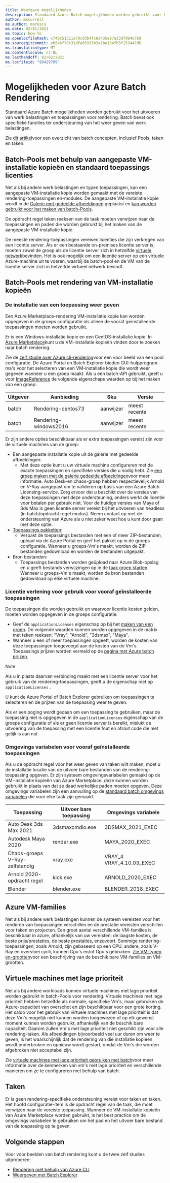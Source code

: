 ```yaml
---
title: Weergave mogelijkheden
description: Standaard Azure Batch mogelijkheden worden gebruikt voor het uitvoeren van werk belastingen en apps voor rendering. Batch bevat specifieke functies voor het ondersteunen van rendering-workloads.
author: mscurrell
ms.author: markscu
ms.date: 02/01/2021
ms.topic: how-to
ms.openlocfilehash: c748c51311a70cd3b4fc6d435e97a33d709467b9
ms.sourcegitcommit: eb546f78c31dfa65937b3a1be134fb5f153447d6
ms.translationtype: MT
ms.contentlocale: nl-NL
ms.lasthandoff: 02/02/2021
ms.locfileid: "99429799"
---
```

# <a name="azure-batch-rendering-capabilities"></a>Mogelijkheden voor Azure Batch Rendering

Standaard Azure Batch mogelijkheden worden gebruikt voor het uitvoeren van werk belastingen en toepassingen voor rendering. Batch bevat ook specifieke functies ter ondersteuning van het weer geven van werk belastingen.

Zie [dit artikel](./batch-service-workflow-features.md)voor een overzicht van batch concepten, inclusief Pools, taken en taken.

## <a name="batch-pools-using-custom-vm-images-and-standard-application-licensing"></a>Batch-Pools met behulp van aangepaste VM-installatie kopieën en standaard toepassings licenties

Net als bij andere werk belastingen en typen toepassingen, kan een aangepaste VM-installatie kopie worden gemaakt met de vereiste rendering-toepassingen en-modules. De aangepaste VM-installatie kopie wordt in de [Galerie met gedeelde afbeeldingen](../virtual-machines/shared-image-galleries.md) geplaatst en [kan worden gebruikt voor het maken van batch-Pools](batch-sig-images.md).

De opdracht regel teken reeksen van de taak moeten verwijzen naar de toepassingen en paden die worden gebruikt bij het maken van de aangepaste VM-installatie kopie.

De meeste rendering-toepassingen vereisen licenties die zijn verkregen van een licentie server. Als er een bestaande on-premises licentie server is, moeten zowel de groep als de licentie server zich in hetzelfde [virtuele netwerk](../virtual-network/virtual-networks-overview.md)bevinden. Het is ook mogelijk om een licentie server op een virtuele Azure-machine uit te voeren, waarbij de batch-pool en de VM van de licentie server zich in hetzelfde virtueel netwerk bevindt.

## <a name="batch-pools-using-rendering-vm-images"></a>Batch-Pools met rendering van VM-installatie kopieën

### <a name="rendering-application-installation"></a>De installatie van een toepassing weer geven

Een Azure Marketplace-rendering VM-installatie kopie kan worden opgegeven in de groeps configuratie als alleen de vooraf geïnstalleerde toepassingen moeten worden gebruikt.

Er is een Windows-installatie kopie en een CentOS-installatie kopie.  In [Azure Marketplace](https://azuremarketplace.microsoft.com)kunt u de VM-installatie kopieën vinden door te zoeken naar batch rendering.

Zie de [zelf studie over Azure cli-rendering](./tutorial-rendering-cli.md)voor een voor beeld van een pool configuratie.  De Azure Portal en Batch Explorer bieden GUI-hulpprogram ma's voor het selecteren van een VM-installatie kopie die wordt weer gegeven wanneer u een groep maakt.  Als u een batch-API gebruikt, geeft u voor [ImageReference](/rest/api/batchservice/pool/add#imagereference) de volgende eigenschaps waarden op bij het maken van een groep:

| Uitgever | Aanbieding | Sku | Versie |
|---------|---------|---------|--------|
| batch | Rendering-centos73 | aanwijzer | meest recente |
| batch | Rendering-windows2016 | aanwijzer | meest recente |

Er zijn andere opties beschikbaar als er extra toepassingen vereist zijn voor de virtuele machines van de groep:

* Een aangepaste installatie kopie uit de galerie met gedeelde afbeeldingen:
  * Met deze optie kunt u uw virtuele machine configureren met de exacte toepassingen en specifieke versies die u nodig hebt. Zie [een groep maken met de galerie gedeelde afbeeldingen](batch-sig-images.md)voor meer informatie. Auto Desk-en chaos-groep hebben respectievelijk Arnold en V-Ray aangepast om te valideren op basis van een Azure Batch Licensing-service. Zorg ervoor dat u beschikt over de versies van deze toepassingen met deze ondersteuning, anders werkt de licentie voor betalen per gebruik niet. Voor de huidige versies van Maya of 3ds Max is geen licentie server vereist bij het uitvoeren van headless (in batch/opdracht regel modus). Neem contact op met de ondersteuning van Azure als u niet zeker weet hoe u kunt door gaan met deze optie.
* [Toepassings pakketten](./batch-application-packages.md):
  * Verpakt de toepassings bestanden met een of meer ZIP-bestanden, upload via de Azure Portal en geef het pakket op in de groeps configuratie. Wanneer u groeps-Vm's maakt, worden de ZIP-bestanden gedownload en worden de bestanden uitgepakt.
* Bron bestanden:
  * Toepassings bestanden worden geüpload naar Azure Blob-opslag en u geeft bestands verwijzingen op in de [taak groep starten](/rest/api/batchservice/pool/add#starttask). Wanneer u groeps-Vm's maakt, worden de bron bestanden gedownload op elke virtuele machine.

### <a name="pay-for-use-licensing-for-pre-installed-applications"></a>Licentie verlening voor gebruik voor vooraf geïnstalleerde toepassingen

De toepassingen die worden gebruikt en waarvoor licentie kosten gelden, moeten worden opgegeven in de groeps configuratie.

* Geef de `applicationLicenses` eigenschap op bij het [maken van een groep](/rest/api/batchservice/pool/add#request-body).  De volgende waarden kunnen worden opgegeven in de matrix met teken reeksen: "Vray", "Arnold", "3dsmax", "Maya".
* Wanneer u een of meer toepassingen opgeeft, worden de kosten van deze toepassingen toegevoegd aan de kosten van de Vm's.  Toepassings prijzen worden vermeld op de [pagina met Azure batch prijzen](https://azure.microsoft.com/pricing/details/batch/#graphic-rendering).

> [!NOTE]
> Als u in plaats daarvan verbinding maakt met een licentie server voor het gebruik van de rendering-toepassingen, geeft u de eigenschap niet op `applicationLicenses` .

U kunt de Azure Portal of Batch Explorer gebruiken om toepassingen te selecteren en de prijzen van de toepassing weer te geven.

Als er een poging wordt gedaan om een toepassing te gebruiken, maar de toepassing niet is opgegeven in de `applicationLicenses` eigenschap van de groeps configuratie of als er geen licentie server is bereikt, mislukt de uitvoering van de toepassing met een licentie fout en afsluit code die niet gelijk is aan nul.

### <a name="environment-variables-for-pre-installed-applications"></a>Omgevings variabelen voor vooraf geïnstalleerde toepassingen

Als u de opdracht regel voor het weer geven van taken wilt maken, moet u de installatie locatie van de uitvoer bare bestanden van de rendering-toepassing opgeven.  Er zijn systeem omgevingsvariabelen gemaakt op de VM-installatie kopieën van Azure Marketplace. deze kunnen worden gebruikt in plaats van dat ze daad werkelijke paden moeten opgeven.  Deze omgevings variabelen zijn een aanvulling op de [standaard batch omgevings variabelen](./batch-compute-node-environment-variables.md) die voor elke taak zijn gemaakt.

|Toepassing|Uitvoer bare toepassing|Omgevings variabele|
|---------|---------|---------|
|Auto Desk 3ds Max 2021|3dsmaxcmdio.exe|3DSMAX_2021_EXEC|
|Autodesk Maya 2020|render.exe|MAYA_2020_EXEC|
|Chaos-groeps V-Ray-zelfstandig|vray.exe|VRAY_4 VRAY_4.10.03_EXEC|
|Arnold 2020-opdracht regel|kick.exe|ARNOLD_2020_EXEC|
|Blender|blender.exe|BLENDER_2018_EXEC|

## <a name="azure-vm-families"></a>Azure VM-families

Net als bij andere werk belastingen kunnen de systeem vereisten voor het renderen van toepassingen verschillen en de prestatie vereisten verschillen voor taken en projecten.  Een groot aantal verschillende VM-families is beschikbaar in azure, afhankelijk van uw vereisten: de laagste kosten, de beste prijs/prestaties, de beste prestaties, enzovoort.
Sommige rendering-toepassingen, zoals Arnold, zijn gebaseerd op een CPU. andere, zoals V-Ray en overvloei cycli, kunnen Cpu's en/of Gpu's gebruiken.
[Zie VM-typen en-grootten](../virtual-machines/sizes.md)voor een beschrijving van de beschik bare VM-families en VM-grootten.

## <a name="low-priority-vms"></a>Virtuele machines met lage prioriteit

Net als bij andere workloads kunnen virtuele machines met lage prioriteit worden gebruikt in batch-Pools voor rendering.  Virtuele machines met lage prioriteit hebben hetzelfde als normale, specifieke Vm's, maar gebruiken de Azure-capaciteit van overschot en zijn beschikbaar voor een grote korting.  Het saldo voor het gebruik van virtuele machines met lage prioriteit is dat deze Vm's mogelijk niet kunnen worden toegewezen of op elk gewenst moment kunnen worden gebruikt, afhankelijk van de beschik bare capaciteit. Daarom zullen Vm's met lage prioriteit niet geschikt zijn voor alle rendering-taken. Als afbeeldingen bijvoorbeeld veel uur duren om weer te geven, is het waarschijnlijk dat de rendering van die installatie kopieën wordt onderbroken en opnieuw wordt gestart, omdat de Vm's die worden afgebroken niet acceptabel zijn.

Zie [virtuele machines met lage prioriteit gebruiken met batch](./batch-low-pri-vms.md)voor meer informatie over de kenmerken van vm's met lage prioriteit en verschillende manieren om ze te configureren met behulp van batch.

## <a name="jobs-and-tasks"></a>Taken

Er is geen rendering-specifieke ondersteuning vereist voor taken en taken.  Het hoofd configuratie-item is de opdracht regel van de taak, die moet verwijzen naar de vereiste toepassing.
Wanneer de VM-installatie kopieën van Azure Marketplace worden gebruikt, is het best practice om de omgevings variabelen te gebruiken om het pad en het uitvoer bare bestand van de toepassing op te geven.

## <a name="next-steps"></a>Volgende stappen

Voor voor beelden van batch rendering kunt u de twee zelf studies uitproberen:

* [Rendering met behulp van Azure CLI](./tutorial-rendering-cli.md)
* [Weergeven met Batch Explorer](./tutorial-rendering-batchexplorer-blender.md)